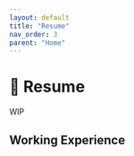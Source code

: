 ```yaml
---
layout: default
title: "Resume"
nav_order: 3
parent: "Home"
---
```


# 📜 Resume

WIP

## Working Experience